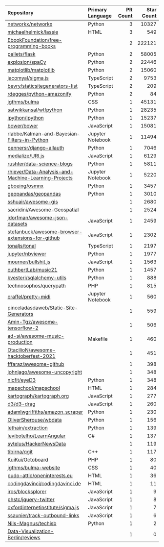 | Repository | Primary Language | PR Count | Star Count |
| :-- | :-- | --: | --: |
| [networkx/networkx](https://github.com/networkx/networkx) | Python | 3 | 10327 |
| [michaelhelmick/lassie](https://github.com/michaelhelmick/lassie) | HTML | 3 | 549 |
| [EbookFoundation/free-programming-books](https://github.com/EbookFoundation/free-programming-books) |  | 2 | 222121 |
| [pallets/flask](https://github.com/pallets/flask) | Python | 2 | 58005 |
| [explosion/spaCy](https://github.com/explosion/spaCy) | Python | 2 | 22446 |
| [matplotlib/matplotlib](https://github.com/matplotlib/matplotlib) | Python | 2 | 15060 |
| [jacomyal/sigma.js](https://github.com/jacomyal/sigma.js) | TypeScript | 2 | 9753 |
| [bevry/staticsitegenerators-list](https://github.com/bevry/staticsitegenerators-list) | TypeScript | 2 | 209 |
| [rdegges/python-amazonify](https://github.com/rdegges/python-amazonify) | Python | 2 | 84 |
| [jgthms/bulma](https://github.com/jgthms/bulma) | CSS | 1 | 45131 |
| [satwikkansal/wtfpython](https://github.com/satwikkansal/wtfpython) | Python | 1 | 28235 |
| [ipython/ipython](https://github.com/ipython/ipython) | Python | 1 | 15237 |
| [bower/bower](https://github.com/bower/bower) | JavaScript | 1 | 15081 |
| [rlabbe/Kalman-and-Bayesian-Filters-in-Python](https://github.com/rlabbe/Kalman-and-Bayesian-Filters-in-Python) | Jupyter Notebook | 1 | 11494 |
| [pennersr/django-allauth](https://github.com/pennersr/django-allauth) | Python | 1 | 7046 |
| [medialize/URI.js](https://github.com/medialize/URI.js) | JavaScript | 1 | 6129 |
| [rushter/data-science-blogs](https://github.com/rushter/data-science-blogs) | Python | 1 | 5811 |
| [rhiever/Data-Analysis-and-Machine-Learning-Projects](https://github.com/rhiever/Data-Analysis-and-Machine-Learning-Projects) | Jupyter Notebook | 1 | 5220 |
| [gboeing/osmnx](https://github.com/gboeing/osmnx) | Python | 1 | 3457 |
| [geopandas/geopandas](https://github.com/geopandas/geopandas) | Python | 1 | 3010 |
| [sshuair/awesome-gis](https://github.com/sshuair/awesome-gis) |  | 1 | 2680 |
| [sacridini/Awesome-Geospatial](https://github.com/sacridini/Awesome-Geospatial) |  | 1 | 2524 |
| [jdorfman/awesome-json-datasets](https://github.com/jdorfman/awesome-json-datasets) | JavaScript | 1 | 2459 |
| [stefanbuck/awesome-browser-extensions-for-github](https://github.com/stefanbuck/awesome-browser-extensions-for-github) | JavaScript | 1 | 2302 |
| [tonaljs/tonal](https://github.com/tonaljs/tonal) | TypeScript | 1 | 2197 |
| [jupyter/nbviewer](https://github.com/jupyter/nbviewer) | Python | 1 | 1977 |
| [mourner/bullshit.js](https://github.com/mourner/bullshit.js) | JavaScript | 1 | 1563 |
| [cuthbertLab/music21](https://github.com/cuthbertLab/music21) | Python | 1 | 1457 |
| [kvesteri/sqlalchemy-utils](https://github.com/kvesteri/sqlalchemy-utils) | Python | 1 | 888 |
| [technosophos/querypath](https://github.com/technosophos/querypath) | PHP | 1 | 815 |
| [craffel/pretty-midi](https://github.com/craffel/pretty-midi) | Jupyter Notebook | 1 | 560 |
| [pinceladasdaweb/Static-Site-Generators](https://github.com/pinceladasdaweb/Static-Site-Generators) |  | 1 | 559 |
| [Amin-Tgz/awesome-tensorflow-2](https://github.com/Amin-Tgz/awesome-tensorflow-2) |  | 1 | 506 |
| [ad-si/awesome-music-production](https://github.com/ad-si/awesome-music-production) | Makefile | 1 | 460 |
| [OtacilioN/awesome-hacktoberfest-2021](https://github.com/OtacilioN/awesome-hacktoberfest-2021) |  | 1 | 451 |
| [fffaraz/awesome-github](https://github.com/fffaraz/awesome-github) |  | 1 | 398 |
| [johnjago/awesome-uncopyright](https://github.com/johnjago/awesome-uncopyright) |  | 1 | 348 |
| [nicfit/eyeD3](https://github.com/nicfit/eyeD3) | Python | 1 | 348 |
| [mapschool/mapschool](https://github.com/mapschool/mapschool) | HTML | 1 | 284 |
| [kartograph/kartograph.org](https://github.com/kartograph/kartograph.org) | JavaScript | 1 | 277 |
| [d3/d3-drag](https://github.com/d3/d3-drag) | JavaScript | 1 | 260 |
| [adamlwgriffiths/amazon_scraper](https://github.com/adamlwgriffiths/amazon_scraper) | Python | 1 | 230 |
| [OliverSherouse/wbdata](https://github.com/OliverSherouse/wbdata) | Python | 1 | 156 |
| [lethain/extraction](https://github.com/lethain/extraction) | Python | 1 | 139 |
| [levibotelho/LearnAngular](https://github.com/levibotelho/LearnAngular) | C# | 1 | 137 |
| [sytelus/HackerNewsData](https://github.com/sytelus/HackerNewsData) |  | 1 | 119 |
| [tibirna/qgit](https://github.com/tibirna/qgit) | C++ | 1 | 117 |
| [KuiKui/Octoboard](https://github.com/KuiKui/Octoboard) | PHP | 1 | 80 |
| [jgthms/bulma-website](https://github.com/jgthms/bulma-website) | CSS | 1 | 40 |
| [pudo-attic/openinterests.eu](https://github.com/pudo-attic/openinterests.eu) | HTML | 1 | 36 |
| [codingdavinci/codingdavinci.de](https://github.com/codingdavinci/codingdavinci.de) | HTML | 1 | 11 |
| [iros/blocksplorer](https://github.com/iros/blocksplorer) | JavaScript | 1 | 9 |
| [phstc/jquery-twitter](https://github.com/phstc/jquery-twitter) | JavaScript | 1 | 8 |
| [oxfordinternetinstitute/sigma.js](https://github.com/oxfordinternetinstitute/sigma.js) | JavaScript | 1 | 7 |
| [ssaunier/track-outbound-links](https://github.com/ssaunier/track-outbound-links) | JavaScript | 1 | 6 |
| [Nils-Magnus/techisb](https://github.com/Nils-Magnus/techisb) | Python | 1 | 2 |
| [Data-Visualization-Berlin/reviews](https://github.com/Data-Visualization-Berlin/reviews) |  | 1 | 0 |
